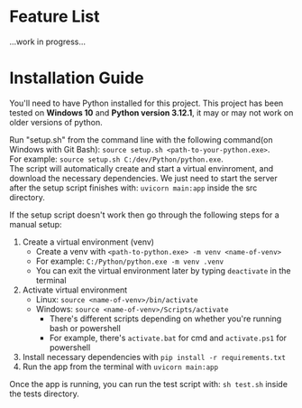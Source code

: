 # Feature List
...work in progress...<br>

# Installation Guide

You'll need to have Python installed for this project. This project has been
tested on **Windows 10** and **Python version 3.12.1**, it may or may not work on older versions of python.

Run "setup.sh" from the command line with the following command(on Windows with Git Bash): `source setup.sh <path-to-your-python.exe>`. <br>
For example: `source setup.sh C:/dev/Python/python.exe`. <br>
The script will automatically create and start a virtual envinroment, and download the necessary dependencies. 
We just need to start the server after the setup script finishes with: `uvicorn main:app` inside the src directory.

If the setup script doesn't work then go through the following steps for a manual setup:

1. Create a virtual environment (venv)
   - Create a venv with `<path-to-python.exe> -m venv <name-of-venv>`
   - For example: `C:/Python/python.exe -m venv .venv`
   - You can exit the virtual environment later by typing `deactivate` in the terminal
2. Activate virtual environment
   - Linux: `source <name-of-venv>/bin/activate`
   - Windows: `source <name-of-venv>/Scripts/activate`
      - There's different scripts depending on whether you're running bash or powershell
      - For example, there's `activate.bat` for cmd and `activate.ps1` for powershell
3. Install necessary dependencies with  `pip install -r requirements.txt`
4. Run the app from the terminal with `uvicorn main:app`

Once the app is running, you can run the test script with: `sh test.sh` inside the tests directory.

<!--
# Solution Context and Assumptions

Context: Given a .csv file with valid data, generate expense/income report. Use curl to access endpoints 
or use browser HTML UI for file upload.
- Assumed that persistance is not necessary (from hint)
- .csv delimiter is always comma
- If there are 4 values, the input is valid and in the right order
- Only .csv files will be sent to the server
- There are no typos in data entry
- Only 1 client will be using this at a time


# Shortcomings

- Non-csv files can be sent to the server via command line. For example
the following results in a success:
   ```
   curl -X POST 'http://127.0.0.1:8000/transactions' \
  -H 'accept: application/json' \
  -H 'Content-Type: multipart/form-data' \
  -F 'file=@index.html;type=text/csv'
   ```
   The last line `file=@index.html;type=text/csv` bypasses the server's .csv file
check and outputs "File Upload Successful!!!"
- Curl request now requires 2 -H parameters, "accept" and "Content-Type", which were
originally not part of the given test script. Maybe a different framework or 
logic would have resulted in a simpler Curl script. 
- Frontend UI is very minimal and doesn't show generated report
- No persistence, reports and data are not saved between server restarts
- No multi-user support


# Potential Features 

If there was more time available then the following features/bug fixes would've been 
implemented:

- Robust file checking, only allow .csv files to be submitted even if the command line 
exploit from before was run
- Frontend UI improvements
   - Make it look modern and stylish with CSS libraries and JavaScript
   - Display report on same webpage UI instead of only the file selector and switching to the `/transactions` path
- Robust data verification, check if inputs are valid and follow the data entry specification
- Add persistence to the server
- Make use of Date and Memo in some ways:
   - Support storing multiple reports and viewing them via the browser HTML page
   - Support some sort of search ability to filter expenses via Memo input
   - Add a map with income locations from Memo highlighted for some visual output
- Add multi-user support, support multiple users uploading their .csv files 
and getting their corresponding report instead of the latest report based on the latest transaction.csv file
- Think/implement more test cases to make sure everything works as intended

-->